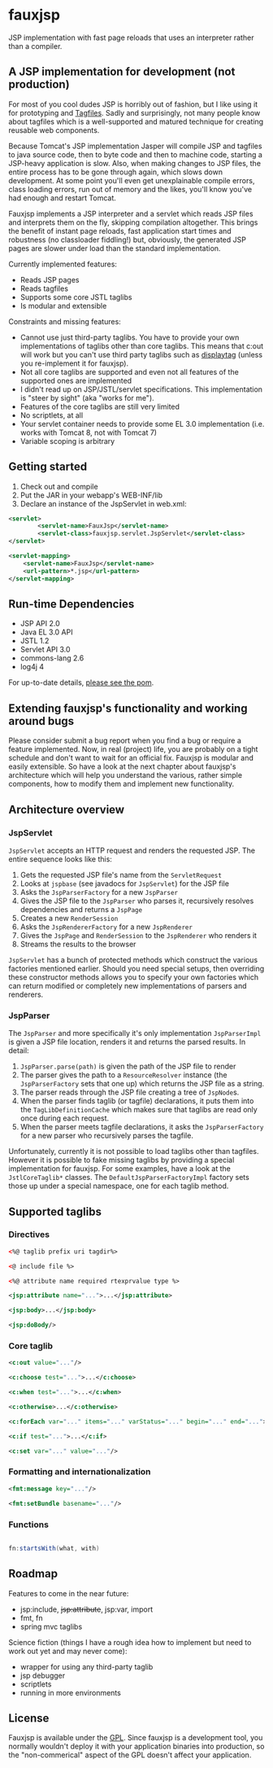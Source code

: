 fauxjsp
=======

JSP implementation with fast page reloads that uses an interpreter rather than a compiler.

## A JSP implementation for development (not production)

For most of you cool dudes JSP is horribly out of fashion, but I like using it for prototyping and [Tagfiles](http://docs.oracle.com/javaee/1.4/tutorial/doc/JSPTags5.html). Sadly and surprisingly, not many people know about tagfiles which is a well-supported and matured technique for creating reusable web components.

Because Tomcat's JSP implementation Jasper will compile JSP and tagfiles to java source code, then to byte code and then to machine code, starting a JSP-heavy application is slow. Also, when making changes to JSP files, the entire process has to be gone through again, which slows down development. At some point you'll even get unexplainable compile errors, class loading errors, run out of memory and the likes, you'll know you've had enough and restart Tomcat.

Fauxjsp implements a JSP interpreter and a servlet which reads JSP files and interprets them on the fly, skipping compilation altogether. This brings the benefit of instant page reloads, fast application start times and robustness (no classloader fiddling!) but, obviously, the generated JSP pages are slower under load than the standard implementation.

Currently implemented features:

* Reads JSP pages
* Reads tagfiles
* Supports some core JSTL taglibs
* Is modular and extensible

Constraints and missing features:

* Cannot use just third-party taglibs. You have to provide your own implementations of taglibs other than core taglibs. This means that c:out will work but
  you can't use third party taglibs such as [displaytag](http://www.displaytag.org) (unless you re-implement it for fauxjsp).
* Not all core taglibs are supported and even not all features of the supported ones are implemented
* I didn't read up on JSP/JSTL/servlet specifications. This implementation is "steer by sight" (aka "works for me").
* Features of the core taglibs are still very limited
* No scriptlets, at all
* Your servlet container needs to provide some EL 3.0 implementation (i.e. works with Tomcat 8, not with Tomcat 7)
* Variable scoping is arbitrary

## Getting started

1. Check out and compile
2. Put the JAR in your webapp's WEB-INF/lib
3. Declare an instance of the JspServlet in web.xml:

```xml
<servlet>
        <servlet-name>FauxJsp</servlet-name>
        <servlet-class>fauxjsp.servlet.JspServlet</servlet-class>
</servlet>

<servlet-mapping>
	<servlet-name>FauxJsp</servlet-name>
	<url-pattern>*.jsp</url-pattern>
</servlet-mapping>
```

## Run-time Dependencies

* JSP API 2.0
* Java EL 3.0 API
* JSTL 1.2
* Servlet API 3.0
* commons-lang 2.6
* log4j 4

For up-to-date details, [please see the pom](pom.xml).

## Extending fauxjsp's functionality and working around bugs

Please consider submit a bug report when you find a bug or require a feature implemented. Now, in real (project) life, 
you are probably on a tight schedule and don't want to wait for an official fix. Fauxjsp is modular and easily
extensible. So have a look at the next chapter about fauxjsp's architecture which will help you understand the various,
rather simple components, how to modify them and implement new functionality.

## Architecture overview

### JspServlet

```JspServlet``` accepts an HTTP request and renders the requested JSP. The entire sequence looks like this:

1. Gets the requested JSP file's name from the ```ServletRequest```
2. Looks at ```jspbase``` (see javadocs for ```JspServlet```) for the JSP file
3. Asks the ```JspParserFactory``` for a new ```JspParser```
4. Gives the JSP file to the ```JspParser``` who parses it, recursively resolves dependencies and returns a ```JspPage```
5. Creates a new ```RenderSession```
6. Asks the ```JspRendererFactory``` for a new ```JspRenderer```
7. Gives the ```JspPage``` and ```RenderSession``` to the ```JspRenderer``` who renders it
8. Streams the results to the browser

```JspServlet``` has a bunch of protected methods which construct the various factories mentioned earlier. Should you need special setups,
then overriding these constructor methods allows you to specify your own factories which can return modified or completely new implementations
of parsers and renderers.

### JspParser

The ```JspParser``` and more specifically it's only implementation ```JspParserImpl``` is given a JSP file location, renders it and returns
the parsed results. In detail:

1. ```JspParser.parse(path)``` is given the path of the JSP file to render
2. The parser gives the path to a ```ResourceResolver``` instance (the ```JspParserFactory``` sets that one up) which returns
   the JSP file as a string.
3. The parser reads through the JSP file creating a tree of ```JspNode```s.
4. When the parser finds taglib (or tagfile) declarations, it puts them into the ```TagLibDefinitionCache``` which makes sure that
   taglibs are read only once during each request.
5. When the parser meets tagfile declarations, it asks the ```JspParserFactory``` for a new parser who recursively parses the tagfile.

Unfortunately, currently it is not possible to load taglibs other than tagfiles. However it is possible to fake missing taglibs by providing a special
implementation for fauxjsp. For some examples, have a look at the ```JstlCoreTaglib*``` classes. The ```DefaultJspParserFactoryImpl``` factory sets those
up under a special namespace, one for each taglib method.

## Supported taglibs

### Directives

```xml
<%@ taglib prefix uri tagdir%>

<@ include file %>

<%@ attribute name required rtexprvalue type %>

<jsp:attribute name="...">...</jsp:attribute>

<jsp:body>...</jsp:body>

<jsp:doBody/>
```

### Core taglib

```xml
<c:out value="..."/>

<c:choose test="...">...</c:choose>

<c:when test="...">...</c:when>

<c:otherwise>...</c:otherwise>

<c:forEach var="..." items="..." varStatus="..." begin="..." end="...">...</c:forEach>

<c:if test="...">...</c:if>

<c:set var="..." value="..."/>

```

### Formatting and internationalization

```xml
<fmt:message key="..."/>

<fmt:setBundle basename="..."/>
```

### Functions

```java

fn:startsWith(what, with)

```


## Roadmap

Features to come in the near future:

* jsp:include, ~~jsp:attribute~~, jsp:var, import
* fmt, fn
* spring mvc taglibs

Science fiction (things I have a rough idea how to implement but need to work out yet and may never come):

* wrapper for using any third-party taglib
* jsp debugger
* scriptlets
* running in more environments

## License

Fauxjsp is available under the [GPL](http://www.gnu.org/copyleft/gpl.html). Since fauxjsp is a development tool, you normally wouldn't deploy it with your
application binaries into production, so the "non-commerical" aspect of the GPL doesn't affect your application.
